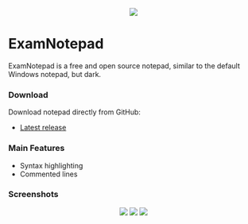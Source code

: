 <p align=center><img src="https://i.imgur.com/Jddn0Wz.png"></p>

# ExamNotepad

ExamNotepad is a free and open source notepad, similar to the default Windows notepad, but dark.


### Download

Download notepad directly from GitHub:
- [Latest release](https://github.com/MaRi0ooo/ExamNotepad/releases/latest)

### Main Features
- Syntax highlighting
- Сommented lines

### Screenshots
<p align=center>
 <img src="https://i.imgur.com/pYqtftr.png">
 <img src="https://i.imgur.com/iMgpn2y.png">
 <img src="https://i.imgur.com/VzrwtuT.png">
</p>
